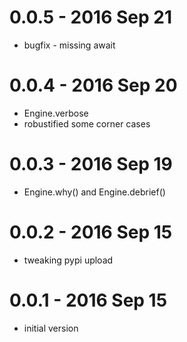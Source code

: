 # 0.0.5 - 2016 Sep 21

* bugfix - missing await

# 0.0.4 - 2016 Sep 20

* Engine.verbose
* robustified some corner cases

# 0.0.3 - 2016 Sep 19

* Engine.why() and Engine.debrief()

# 0.0.2 - 2016 Sep 15

* tweaking pypi upload

# 0.0.1 - 2016 Sep 15

* initial version

